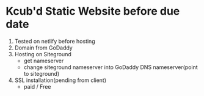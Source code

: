 # Kcub'd Static Website before due date

1. Tested on netlify before hosting
2. Domain from GoDaddy
3. Hosting on Siteground 
   - get nameserver 
   - change siteground nameserver into GoDaddy DNS nameserver(point to siteground)
4. SSL installation(pending from client)
   - paid / Free 
